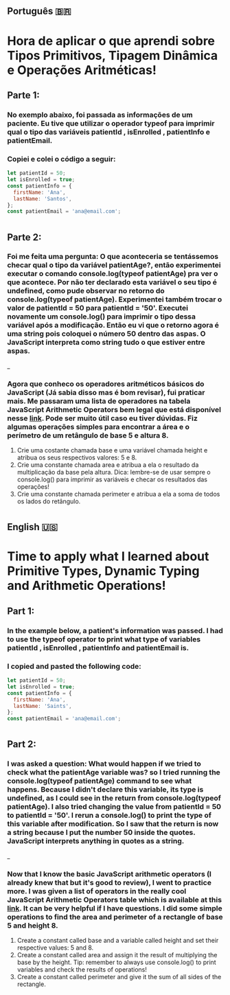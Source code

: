 ## Português 🇧🇷 

# Hora de aplicar o que aprendi sobre Tipos Primitivos, Tipagem Dinâmica e Operações Aritméticas!

## Parte 1:

### No exemplo abaixo, foi passada as informações de um paciente. Eu tive que utilizar o operador typeof para imprimir qual o tipo das variáveis patientId , isEnrolled , patientInfo e patientEmail.

### Copiei e colei o código a seguir:

```javascript
let patientId = 50;
let isEnrolled = true;
const patientInfo = {
  firstName: 'Ana',
  lastName: 'Santos',
};
const patientEmail = 'ana@email.com';
```

#

## Parte 2:

### Foi me feita uma pergunta: O que aconteceria se tentássemos checar qual o tipo da variável patientAge?, então experimentei executar o comando console.log(typeof patientAge) pra ver o que acontece. Por não ter declarado esta variável o seu tipo é undefined, como pude observar no retorno do console.log(typeof patientAge). Experimentei também trocar o valor de patientId = 50 para patientId = '50'. Executei novamente um console.log() para imprimir o tipo dessa variável após a modificação. Então eu vi que o retorno agora é uma string pois coloquei o número 50 dentro das aspas. O JavaScript interpreta como string tudo o que estiver entre aspas.

_

### Agora que conheco os operadores aritméticos básicos do JavaScript (Já sabia disso mas é bom revisar), fui praticar mais. Me passaram uma lista de operadores na tabela JavaScript Arithmetic Operators bem legal que está disponível nesse <a href="https://www.w3schools.com/js/js_operators.asp" target="_blank" rel="noopener noreferrer">link</a>. Pode ser muito útil caso eu tiver dúvidas. Fiz algumas operações simples para encontrar a área e o perímetro de um retângulo de base 5 e altura 8.

1. Crie uma costante chamada base e uma variável chamada height e atribua os seus respectivos valores: 5 e 8.
2. Crie uma constante chamada area e atribua a ela o resultado da multiplicação da base pela altura. Dica: lembre-se de usar sempre o console.log() para imprimir as variáveis e checar os resultados das operações!
3. Crie uma constante chamada perimeter e atribua a ela a soma de todos os lados do retângulo.

#

## English 🇺🇸

# Time to apply what I learned about Primitive Types, Dynamic Typing and Arithmetic Operations!

## Part 1:

### In the example below, a patient's information was passed. I had to use the typeof operator to print what type of variables patientId , isEnrolled , patientInfo and patientEmail is.

### I copied and pasted the following code:

```javascript
let patientId = 50;
let isEnrolled = true;
const patientInfo = {
  firstName: 'Ana',
  lastName: 'Saints',
};
const patientEmail = 'ana@email.com';
```

#

## Part 2:

### I was asked a question: What would happen if we tried to check what the patientAge variable was? so I tried running the console.log(typeof patientAge) command to see what happens. Because I didn't declare this variable, its type is undefined, as I could see in the return from console.log(typeof patientAge). I also tried changing the value from patientId = 50 to patientId = '50'. I rerun a console.log() to print the type of this variable after modification. So I saw that the return is now a string because I put the number 50 inside the quotes. JavaScript interprets anything in quotes as a string.

_

### Now that I know the basic JavaScript arithmetic operators (I already knew that but it's good to review), I went to practice more. I was given a list of operators in the really cool JavaScript Arithmetic Operators table which is available at this <a href="https://www.w3schools.com/js/js_operators.asp" target="_blank" rel="noopener noreferrer"> link</a>. It can be very helpful if I have questions. I did some simple operations to find the area and perimeter of a rectangle of base 5 and height 8.

1. Create a constant called base and a variable called height and set their respective values: 5 and 8.
2. Create a constant called area and assign it the result of multiplying the base by the height. Tip: remember to always use console.log() to print variables and check the results of operations!
3. Create a constant called perimeter and give it the sum of all sides of the rectangle.